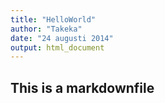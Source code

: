 ```yaml
---
title: "HelloWorld"
author: "Takeka"
date: "24 augusti 2014"
output: html_document
---
```


## This is a markdownfile